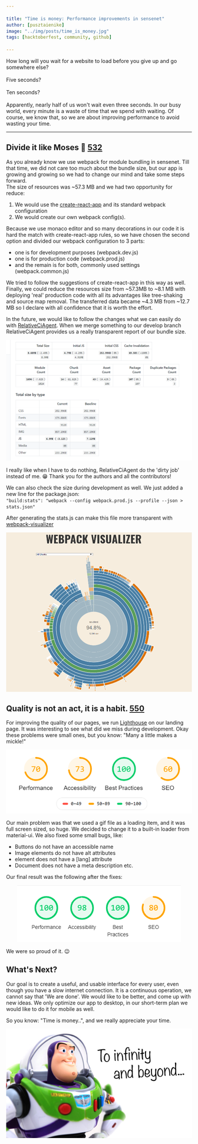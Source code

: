 ```yaml
---

title: "Time is money: Performance improvements in sensenet"
author: [pusztaienike]
image: "../img/posts/time_is_money.jpg"
tags: [hacktoberfest, community, github]

---
```


How long will you wait for a website to load before you give up and go somewhere else? <br/><br/> Five seconds? <br/><br/> Ten seconds? <br/>
<br/>
Apparently, nearly half of us won't wait even three seconds.
In our busy world, every minute is a waste of time that we spend with waiting.
Of course, we know that, so we are about improving performance to avoid wasting your time.

---

## Divide it like Moses 🌊 [532](https://github.com/SenseNet/sn-client/pull/532)

As you already know we use webpack for module bundling in sensenet. Till that time, we did not care too much about the bundle size,
but our app is growing and growing so we had to change our mind and take some steps forward.<br/>
The size of resources was ~57.3 MB and we had two opportunity for reduce:

1. We would use the [create-react-app](https://github.com/facebook/create-react-app) and its standard webpack configuration<br/>
2. We would create our own webpack config(s).<br/>

Because we use monaco editor and so many decorations in our code it is hard the match with create-react-app rules, so we have chosen the second option and divided our webpack configuration to 3 parts:

- one is for development purposes (webpack.dev.js)
- one is for production code (webpack.prod.js)
- and the remain is for both, commonly used settings (webpack.common.js)

We tried to follow the suggestions of create-react-app in this way as well.
Finally, we could reduce the resources size from ~57.3MB to ~8.1 MB with deploying 'real' production code with all its advantages like tree-shaking and source map removal. The transferred data became ~4.3 MB from ~12.7 MB so I declare with all confidence that it is worth the effort.

In the future, we would like to follow the changes what we can easily do with [RelativeCiAgent](https://relative-ci.com/). When we merge something to our develop branch RelativeCiAgent provides us a really transparent report of our bundle size.

<p align="center">
<img src="/img/posts/relativeCiAgentReport.png">
</p>

I really like when I have to do nothing, RelativeCiAgent do the 'dirty job' instead of me. 😁
Thank you for the authors and all the contributors!

We can also check the size during development as well. We just added a new line for the package.json:<br/>
`"build:stats": "webpack --config webpack.prod.js --profile --json > stats.json"`<br/>

After generating the stats.js can make this file more transparent with [webpack-visualizer](https://chrisbateman.github.io/webpack-visualizer/)

<p align="center">
<img src="/img/posts/webpack_visualizer.gif">
</p>

## Quality is not an act, it is a habit. [550](https://github.com/SenseNet/sn-client/pull/550)

For improving the quality of our pages, we run [Lighthouse](https://developers.google.com/web/tools/lighthouse) on our landing page. It was interesting to see what did we miss during development. Okay these problems were small ones, but you know: "Many a little makes a mickle!"<br/>

<p align="center">
<img src="/img/posts/lighthouse_before.png">
</p>

Our main problem was that we used a gif file as a loading item, and it was full screen sized, so huge. We decided to change it to a built-in loader from material-ui. We also fixed some small bugs, like:
- Buttons do not have an accessible name
- Image elements do not have alt attributes
- <html> element does not have a [lang] attribute
- Document does not have a meta description etc.

Our final result was the following after the fixes:
<p align="center">
<img src="/img/posts/lighthouse_after.png">
</p>

We were so proud of it. 😉 

## What's Next?

Our goal is to create a useful, and usable interface for every user, even though you have a slow internet connection. It is a continuous operation, we cannot say that 'We are done'. We would like to be better, and come up with new ideas. We only optimize our app to desktop, in our short-term plan we would like to do it for mobile as well.

So you know: "Time is money..", and we really appreciate your time.

<p align="center">
<img src="/img/posts/infinity_and_beyond.jpg">
</p>